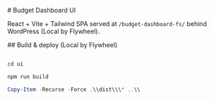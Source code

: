 ﻿\# Budget Dashboard UI



React + Vite + Tailwind SPA served at `/budget-dashboard-fs/` behind WordPress (Local by Flywheel).



\## Build \& deploy (Local by Flywheel)

```powershell

cd ui

npm run build

Copy-Item -Recurse -Force .\\dist\\\* ..\\



